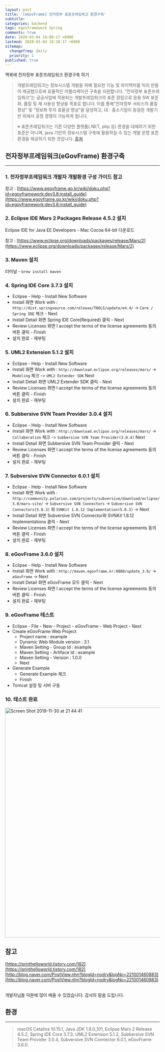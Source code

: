```yaml
---
layout: post
title: '[eGovFrame] 전자정부 표준프레임워크 환경구축'
subtitle: 
categories: backend
tags: egovframework Spring
comments: true
date: 2020-03-04 18:00:17 +0900
lastmod: 2020-03-04 18:10:17 +0900
sitemap:
  changefreq: daily
  priority: 1
published: true
---
```


맥북에 전자정부 표준프레임워크 환경구축 하기<br />

> 개발프레임워크는 정보시스템 개발을 위해 필요한 기능 및 아키텍처를 미리 만들어 제공함으로써 효율적인 어플리케이션 구축을 지원합니다. “전자정부 표준프레임워크”는 공공사업에 적용되는 개발프레임워크의 표준 정립으로 응용 SW 표준화, 품질 및 재 사용성 향상을 목표로 합니다. 이를 통해“전자정부 서비스의 품질향상” 및 “정보화 투자 효율성 향상”을 달성하고, 대ㆍ중소기업이 동일한 개발기반 위에서 공정 경쟁이 가능하게 됩니다.
>
> ※ 표준프레임워크는 기존 다양한 플랫폼(.NET, php 등) 환경을 대체하기 위한 표준은 아니며, java 기반의 정보시스템 구축에 활용하실 수 있는 개발·운영 표준 환경을 제공하기 위한 것입니다. [출처](https://www.egovframe.go.kr/EgovIntro.jsp?menu=1&submenu=1)



## 전자정부프레임워크(eGovFrame) 환경구축
---
### 1. 전자정부프레임워크 개발자 개발환경 구성 가이드 참고

참고 : [https://www.egovframe.go.kr/wiki/doku.php?id=egovframework:dev3.8:install_guide](https://www.egovframe.go.kr/wiki/doku.php?id=egovframework:dev3.8:install_guide)



### 2. Eclipse IDE Mars 2 Packages Release 4.5.2 설치

Eclipse IDE for Java EE Developers - Mac Cocoa 64-bit 다운로드<br />

참고 : [https://www.eclipse.org/downloads/packages/release/Mars/2](https://www.eclipse.org/downloads/packages/release/Mars/2)



###  3. Maven 설치

터미널 - ``brew install maven`` 



### 4. Spring IDE Core 3.7.3 설치

- Eclipse - Help - Install New Software
- Install 화면
  Work with : ``http://dist.springsource.com/release/TOOLS/update/e4.4/`` -> ``Core / Spring IDE`` 체크 - Next
- Install Detail 화면
  Spring IDE Core(Required) 클릭 - Next 
- Review Licenses 화면
  I accept the terms of the license agreements 동의 버튼 클릭 - Finish
- 설치 완료 - 재부팅



### 5. UML2 Extension 5.1.2 설치

- Eclipse - Help - Install New Software
- Install 화면
  Work with : ``http://download.eclipse.org/releases/mars/`` -> ``Modeling`` 체크 -> ``UML2 Extender SDK`` Next
- Install Detail 화면
  UML2 Extender SDK 클릭 - Next 
- Review Licenses 화면
  I accept the terms of the license agreements 동의 버튼 클릭 - Finish
- 설치 완료 - 재부팅



### 6. Subbersive SVN Team Provider 3.0.4 설치

- Eclipse - Help - Install New Software
- Install 화면
  Work with : ``http://download.eclipse.org/releases/mars/`` -> ``Collaboration`` 체크 -> ``Subbersive SVN Team Provider(3.0.4)`` Next
- Install Detail 화면
  Subbersive SVN Team Provider 클릭 - Next 
- Review Licenses 화면
  I accept the terms of the license agreements 동의 버튼 클릭 - Finish
- 설치 완료 - 재부팅



### 7. Subversive SVN Connector 6.0.1 설치

- Eclipse - Help - Install New Software
- Install 화면
  Work with : ``http://community.polarion.com/projects/subversive/download/eclipse/5.0/mars-site/`` -> ``Subversive SVN Connectors`` -> ``Subversive SVN Connectors(5.0.3)`` 와 ``SVNKit 1.8.12 Implementation(5.0.3)`` -> Next
- Install Detail 화면
  Subversive SVN Connector와 SVNKit 1.8.12 Implementations 클릭 - Next 
- Review Licenses 화면
  I accept the terms of the license agreements 동의 버튼 클릭 - Finish
- 설치 완료 - 재부팅



### 8. eGovFrame 3.6.0 설치

- Eclipse - Help - Install New Software
- Install 화면
  Work with : ``http://maven.egovframe.kr:8080/update_3.6/`` -> ``eGovFrame`` -> Next
- Install Detail 화면
  eGovFrame 모두 클릭 - Next 
- Review Licenses 화면
  I accept the terms of the license agreements 동의 버튼 클릭 - Finish
- 설치 완료 - 재부팅



### 9. eGovFrame 테스트

- Eclipse - File - New - Project - eGovFrame - Web Project - Next
- Create eGovFrame Web Project
  - Project name : example
  - Dynamic Web Module version : 3.1
  - Maven Setting - Group Id : example
  - Maven Setting - Artiface Id : example
  - Maven Setting - Version : 1.0.0
  - Next
- Generate Example 
  - Generate Example 체크
  - Finish
- Tomcat 설정 및 서버 구동



### 10. 테스트 완료

<img width="746" alt="Screen Shot 2019-11-30 at 21 44 41" src="https://user-images.githubusercontent.com/46523571/69900751-b03f3a80-13ba-11ea-948b-c56f52d02960.png">



## 참고
[https://printhelloworld.tistory.com/182](https://printhelloworld.tistory.com/182)<br/>
[http://blog.naver.com/PostView.nhn?blogId=nodry&logNo=221001460883](http://blog.naver.com/PostView.nhn?blogId=nodry&logNo=221001460883)<br/>

<br/>
개발자님들 덕분에 많이 배울 수 있었습니다. 감사의 말씀 드립니다.<br/>



## 환경
---
> macOS Catalina 10.15.1,
> Java JDK 1.8.0_101,
> Eclipse Mars 2 Release 4.5.2,
> Spring IDE Core 3.7.3,
> UML2 Extension 5.1.2,
> Subbersive SVN Team Provider 3.0.4,
> Subversive SVN Connector 6.0.1,
> eGovFrame 3.6.0.